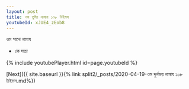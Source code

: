 ```yaml
---
layout: post
title: ওম তুষ্টয় নামায ১০৮ টাইমস
youtubeId: xJUE4_zEob8
---
```

 
 
 ওম সাথে নামায  
 
 -  কে সত্য 
 
  
 
  
 
 
 
 
 
 


{% include youtubePlayer.html id=page.youtubeId %}
 
[Next]({{ site.baseurl }}{% link  split2/_posts/2020-04-19-ওম দুর্লভয় নামায ১০৮ টাইমস.md%})
 
